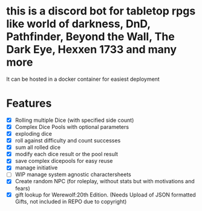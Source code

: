 # this is a discord bot for tabletop rpgs like world of darkness, DnD, Pathfinder, Beyond the Wall, The Dark Eye, Hexxen 1733 and many more

It can be hosted in a docker container for easiest deployment

# Features

* [x] Rolling multiple Dice (with specified side count)
* [x] Complex Dice Pools with optional parameters
* [x] exploding dice
* [x] roll against difficulty and count successes
* [x] sum all rolled dice
* [x] modify each dice result or the pool result
* [x] save complex dicepools for easy reuse
* [x] manage initiative
* [ ] WIP manage system agnostic charactersheets
* [x] Create random NPC (for roleplay, without stats but with motivations and fears)
* [x] gift lookup for Werewolf:20th Edition. (Needs Upload of JSON formatted Gifts, not included in REPO due to copyright)
